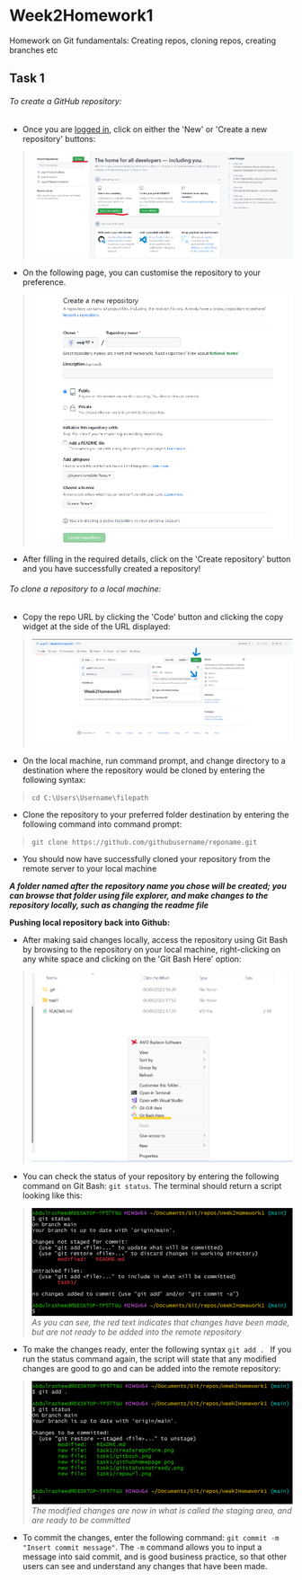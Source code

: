 # __Week2Homework1__
Homework on Git fundamentals: Creating repos, cloning repos, creating branches etc  

## __Task 1__  
###### To create a GitHub repository:

- Once you are [logged in](github.com), click on either the 'New' or 'Create a new repository' buttons:  
>![](task1/githubhomepage.png)  

- On the following page, you can customise the repository to your preference.   
>![](task1/createrepoform.png)

- After filling in the required details, click on the 'Create repository' button and you have successfully created a repository!

###### To clone a repository to a local machine:
- Copy the repo URL by clicking the 'Code' button and clicking the copy widget at the side of the URL displayed:  
>![](task1/repourl.png)  

- On the local machine, run command prompt, and change directory to a destination where the repository would be cloned by entering the following syntax:  
>```cd C:\Users\Username\filepath```

- Clone the repository to your preferred folder destination by entering the following command into command prompt:  
>```git clone https://github.com/githubusername/reponame.git```

- You should now have successfully cloned your repository from the remote server to your local machine

___A folder named after the repository name you chose will be created; you can browse that folder using file explorer, and make changes to the repository locally, such as changing the readme file___  

__Pushing local repository back into Github:__  
- After making said changes locally, access the repository using Git Bash by browsing to the repository on your local machine, right-clicking on any white space and clicking on the 'Git Bash Here' option:  
>![](task1/gitbash.png)  

- You can check the status of your repository by entering the following command on Git Bash: ```git status```. The terminal should return a script looking like this:  
>![](task1/gitstatusnotready.png)  *As you can see, the red text indicates that changes have been made, but are not ready to be added into the remote repository*

- To make the changes ready, enter the following syntax ```git add . ``` If you run the status command again, the script will state that any modified changes are good to go and can be added into the remote repository:
>![](task1/gitstatusready.png) *The modified changes are now in what is called the staging area, and are ready to be committed*

- To commit the changes, enter the following command: ```git commit -m "Insert commit message"```. The ```-m``` command allows you to input a message into said commit, and is good business practice, so that other users can see and understand any changes that have been made.  
